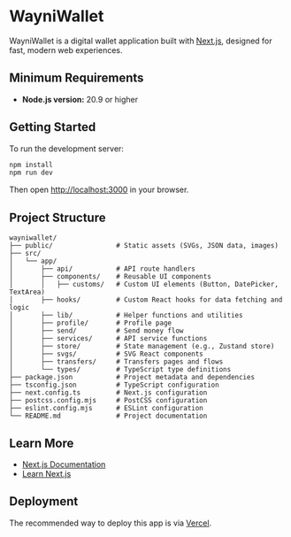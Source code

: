 # WayniWallet

WayniWallet is a digital wallet application built with [Next.js](https://nextjs.org), designed for fast, modern web experiences.

## Minimum Requirements

- **Node.js version:** 20.9 or higher

## Getting Started

To run the development server:

```bash
npm install
npm run dev
```

Then open [http://localhost:3000](http://localhost:3000) in your browser.

## Project Structure

```
wayniwallet/
├── public/                # Static assets (SVGs, JSON data, images)
├── src/
│   └── app/
│       ├── api/           # API route handlers
│       ├── components/    # Reusable UI components
│       │   ├── customs/   # Custom UI elements (Button, DatePicker, TextArea)
│       ├── hooks/         # Custom React hooks for data fetching and logic
│       ├── lib/           # Helper functions and utilities
│       ├── profile/       # Profile page
│       ├── send/          # Send money flow
│       ├── services/      # API service functions
│       ├── store/         # State management (e.g., Zustand store)
│       ├── svgs/          # SVG React components
│       ├── transfers/     # Transfers pages and flows
│       └── types/         # TypeScript type definitions
├── package.json           # Project metadata and dependencies
├── tsconfig.json          # TypeScript configuration
├── next.config.ts         # Next.js configuration
├── postcss.config.mjs     # PostCSS configuration
├── eslint.config.mjs      # ESLint configuration
└── README.md              # Project documentation
```

## Learn More

- [Next.js Documentation](https://nextjs.org/docs)
- [Learn Next.js](https://nextjs.org/learn)

## Deployment

The recommended way to deploy this app is via [Vercel](https://vercel.com/).
